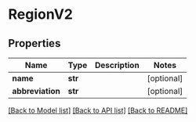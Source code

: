 # RegionV2

## Properties
Name | Type | Description | Notes
------------ | ------------- | ------------- | -------------
**name** | **str** |  | [optional] 
**abbreviation** | **str** |  | [optional] 

[[Back to Model list]](../README.md#documentation-for-models) [[Back to API list]](../README.md#documentation-for-api-endpoints) [[Back to README]](../README.md)


